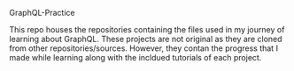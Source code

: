 GraphQL-Practice

This repo houses the repositories containing the files used in my journey of learning about GraphQL. 
These projects are not original as they are cloned from other repositories/sources. However, they contan the progress that I made while learning along with
the incldued tutorials of each project.
